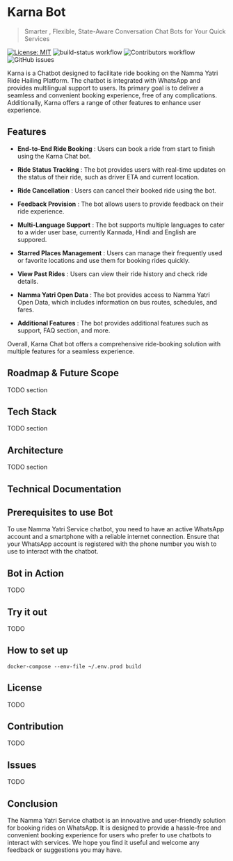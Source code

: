 # Karna Bot

<!--  logo & tag goes here -->


> Smarter , Flexible, State-Aware Conversation Chat Bots for Your Quick Services


[![License: MIT](https://img.shields.io/badge/License-MIT-yellow.svg)](https://opensource.org/licenses/MIT)
![build-status workflow](https://github.com/nishanb/Namma-Bot/actions/workflows/app-deploy.yml/badge.svg)
![Contributors workflow](https://img.shields.io/github/contributors/nishanb/Namma-Bot)
![GitHub issues](https://img.shields.io/github/issues/nishanb/Namma-Bot)

Karna is a Chatbot designed to facilitate ride booking on the Namma Yatri Ride Hailing Platform. The chatbot is integrated with WhatsApp and provides multilingual support to users. Its primary goal is to deliver a seamless and convenient booking experience, free of any complications. Additionally, Karna offers a range of other features to enhance user experience.

## Features 

-  **End-to-End Ride Booking** : Users can book a ride from start to finish using the Karna Chat bot.


-  **Ride Status Tracking** : The bot provides users with real-time updates on the status of their ride, such as driver ETA and current location.


-  **Ride Cancellation** : Users can cancel their booked ride using the bot.


-  **Feedback Provision** : The bot allows users to provide feedback on their ride experience.


-  **Multi-Language Support** : The bot supports multiple languages to cater to a wider user base, currently Kannada, Hindi and English are suppored.


-  **Starred Places Management** : Users can manage their frequently used or favorite locations and use them for booking rides quickly.


-  **View Past Rides** : Users can view their ride history and check ride details.


-  **Namma Yatri Open Data** : The bot provides access to Namma Yatri Open Data, which includes information on bus routes, schedules, and fares.


-  **Additional Features** : The bot provides additional features such as support, FAQ section, and more.

Overall, Karna Chat bot offers a comprehensive ride-booking solution with multiple features for a seamless experience.

## Roadmap & Future Scope
TODO section

## Tech Stack
TODO section

## Architecture
TODO section

## Technical Documentation

## Prerequisites to use Bot
To use Namma Yatri Service chatbot, you need to have an active WhatsApp account and a smartphone with a reliable internet connection. Ensure that your WhatsApp account is registered with the phone number you wish to use to interact with the chatbot.

## Bot in Action 
TODO 

## Try it out
TODO

## How to set up
`docker-compose --env-file ~/.env.prod build`

## License
TODO

## Contribution
TODO 

## Issues
TODO 

## Conclusion
The Namma Yatri Service chatbot is an innovative and user-friendly solution for booking rides on WhatsApp. It is designed to provide a hassle-free and convenient booking experience for users who prefer to use chatbots to interact with services. We hope you find it useful and welcome any feedback or suggestions you may have.




